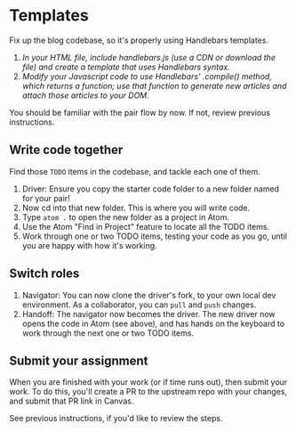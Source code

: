 # Templates

Fix up the blog codebase, so it's properly using Handlebars templates.

1. _In your HTML file, include handlebars.js (use a CDN or download the file) and create a template that uses Handlebars syntax._
1. _Modify your Javascript code to use Handlebars' .compile() method, which returns a function; use that function to generate new articles and attach those articles to your DOM._

You should be familiar with the pair flow by now. If not, review previous instructions.

## Write code together

Find those `TODO` items in the codebase, and tackle each one of them.

1. Driver: Ensure you copy the starter code folder to a new folder named for your pair!
1. Now cd into that new folder. This is where you will write code.
1. Type `atom .` to open the new folder as a project in Atom.
1. Use the Atom "Find in Project" feature to locate all the TODO items.
1. Work through one or two TODO items, testing your code as you go, until you are happy with how it's working.

## Switch roles
1. Navigator: You can now clone the driver's fork, to your own local dev environment. As a collaborator, you can `pull` and `push` changes.
1. Handoff: The navigator now becomes the driver. The new driver now opens the code in Atom (see above), and has hands on the keyboard to work through the next one or two TODO items.

## Submit your assignment

When you are finished with your work (or if time runs out), then submit your work. To do this, you'll create a PR to the upstream repo with your changes, and submit that PR link in Canvas.

See previous instructions, if you'd like to review the steps. 
